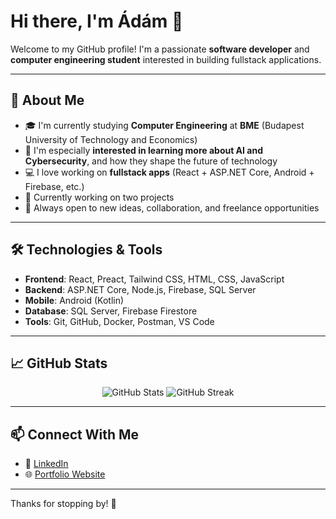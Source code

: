# Hi there, I'm Ádám 👋

Welcome to my GitHub profile! I'm a passionate **software developer** and **computer engineering student** interested in building fullstack applications.

---

## 🚀 About Me

- 🎓 I'm currently studying **Computer Engineering** at **BME** (Budapest University of Technology and Economics)
- 🧠 I'm especially **interested in learning more about AI and Cybersecurity**, and how they shape the future of technology
- 💻 I love working on **fullstack apps** (React + ASP.NET Core, Android + Firebase, etc.)
- 🤝 Currently working on two projects
- 🎯 Always open to new ideas, collaboration, and freelance opportunities

---

## 🛠️ Technologies & Tools

- **Frontend**: React, Preact, Tailwind CSS, HTML, CSS, JavaScript
- **Backend**: ASP.NET Core, Node.js, Firebase, SQL Server
- **Mobile**: Android (Kotlin)
- **Database**: SQL Server, Firebase Firestore
- **Tools**: Git, GitHub, Docker, Postman, VS Code

---

## 📈 GitHub Stats

<p align="center">
  <img src="https://github-readme-stats.vercel.app/api?username=adam-bognar&show_icons=true&theme=dark" alt="GitHub Stats" />
  <img src="https://github-readme-streak-stats.herokuapp.com?user=adam-bognar&theme=dark" alt="GitHub Streak" />
</p>

---

## 📫 Connect With Me

- 💼 [LinkedIn](https://www.linkedin.com/in/ádám-bognár-991429267)
- 🌐 [Portfolio Website](https://adam-bognar.github.io/)

---

Thanks for stopping by! 🙌
